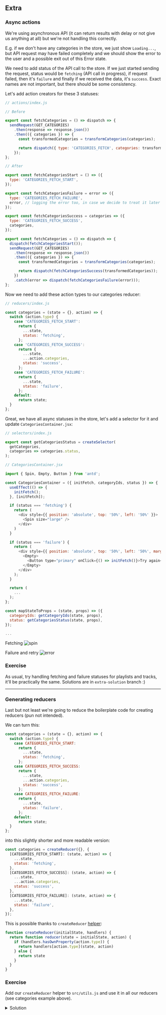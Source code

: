 ## Extra

### Async actions

We're using asynchronous API (it can return results with delay or not give us anything at all) but we're not handling this correctly.

E.g. if we don't have any categories in the store, we just show `Loading...`, but API request may have failed completely and we should show the error to the user and a possible exit out of this Error state.

We need to add status of the API call to the store. If we just started sending the request, status would be `fetching` (API call in progress), if request failed, then it's `failure` and finally if we received the data, it's `success`. Exact names are not important, but there should be some consistency.

Let's add action creators for these 3 statuses:

```js
// actions/index.js

// Before

export const fetchCategories = () => dispatch => {
  sendRequest(GET_CATEGORIES)
    .then(response => response.json())
    .then(({ categories }) => {
      const transformedCategories = transformCategories(categories);

      return dispatch({ type: 'CATEGORIES_FETCH', categories: transformedCategories });
    });
};

// After

export const fetchCategoriesStart = () => ({
  type: 'CATEGORIES_FETCH_START',
});

export const fetchCategoriesFailure = error => ({
  type: 'CATEGORIES_FETCH_FAILURE',
  error, // logging the error too, in case we decide to treat it later
});

export const fetchCategoriesSuccess = categories => ({
  type: 'CATEGORIES_FETCH_SUCCESS',
  categories,
});

export const fetchCategories = () => dispatch => {
  dispatch(fetchCategoriesStart());
  sendRequest(GET_CATEGORIES)
    .then(response => response.json())
    .then(({ categories }) => {
      const transformedCategories = transformCategories(categories);

      return dispatch(fetchCategoriesSuccess(transformedCategories));
    })
    .catch(error => dispatch(fetchCategoriesFailure(error)));
};
```

Now we need to add these action types to our categories reducer:
```js
// reducers/index.js

const categories = (state = {}, action) => {
  switch (action.type) {
    case 'CATEGORIES_FETCH_START':
      return {
        ...state,
        status: 'fetching',
      };
    case 'CATEGORIES_FETCH_SUCCESS':
      return {
        ...state,
        ...action.categories,
        status: 'success',
      };
    case 'CATEGORIES_FETCH_FAILURE':
      return {
        ...state,
        status: 'failure',        
      };
    default:
      return state;
  }
};
```

Great, we have all async statuses in the store, let's add a selector for it and update `CategoriesContainer.jsx`:
```js
// selectors/index.js

export const getCategoriesStatus = createSelector(
  getCategories,
  categories => categories.status,
);

// CategoriesContainer.jsx

import { Spin, Empty, Button } from 'antd';

const CategoriesContainer = ({ initFetch, categoryIds, status }) => {
  useEffect(() => {
    initFetch();
  }, [initFetch]);

  if (status === 'fetching') {
    return (
      <div style={{ position: 'absolute', top: '50%', left: '50%' }}>
        <Spin size="large" />
      </div>
    )
  }

  if (status === 'failure') {
    return (
      <div style={{ position: 'absolute', top: '50%', left: '50%', margin: '-90px 0 0 -100px' }}>
        <Empty>
          <Button type="primary" onClick={() => initFetch()}>Try again</Button>
        </Empty>
      </div>
    );
  }

  return (
    ...
  );
};

const mapStateToProps = (state, props) => ({
  categoryIds: getCategoryIds(state, props),
  status: getCategoriesStatus(state, props),
});

...
```
Fetching
![spin](https://user-images.githubusercontent.com/22978238/84229004-cdcb2a80-aae8-11ea-9250-cadd11c6e845.gif)

Failure and retry
![error](https://user-images.githubusercontent.com/22978238/84229014-d4f23880-aae8-11ea-9a9f-bf9fe6cb8cdc.gif)

### Exercise

As usual, try handling fetching and failure statuses for playlists and tracks, it'll be practically the same. Solutions are in `extra-solution` branch :)

---------------------

### Generating reducers

Last but not least we're going to reduce the boilerplate code for creating reducers (pun not intended). 

We can turn this:

```js
const categories = (state = {}, action) => {
  switch (action.type) {
    case CATEGORIES_FETCH_START:
      return {
        ...state,
        status: 'fetching',
      };
    case CATEGORIES_FETCH_SUCCESS:
      return {
        ...state,
        ...action.categories,
        status: 'success',
      };
    case CATEGORIES_FETCH_FAILURE:
      return {
        ...state,
        status: 'failure',
      };
    default:
      return state;
  }
};
```

into this slightly shorter and more readable version:

```js
const categories = createReducer({}, {
  [CATEGORIES_FETCH_START]: (state, action) => {
    ...state,
    status: 'fetching',
  },
  [CATEGORIES_FETCH_SUCCESS]: (state, action) => {
    ...state,
    ...action.categories,
    status: 'success',
  },
  [CATEGORIES_FETCH_FAILURE]: (state, action) => {
    ...state,
    status: 'failure',
  },
});
```

This is possible thanks to `createReducer` [helper](https://redux.js.org/recipes/reducing-boilerplate#generating-reducers):

```js
function createReducer(initialState, handlers) {
  return function reducer(state = initialState, action) {
    if (handlers.hasOwnProperty(action.type)) {
      return handlers[action.type](state, action)
    } else {
      return state
    }
  }
}
```

### Exercise

Add our `createReducer` helper to `src/utils.js` and use it in all our reducers (see categories example above).

<details>
  <summary>Solution</summary>

```js
// reducers/index.js

const playlists = createReducer({}, {
  [PLAYLISTS_FETCH_START]: (state, action) => {
    ...state,
    [action.categoryId]: {
      ...state[action.categoryId],
      status: 'fetching',
    },
  },
  [PLAYLISTS_FETCH_SUCCESS]: (state, action) => {
    ...state,
    [action.categoryId]: {
      ...state[action.categoryId],
      ...action.playlists,
      status: 'success',
    },
  },
  [PLAYLISTS_FETCH_FAILURE]: (state, action) => {
    ...state,
    [action.categoryId]: {
      ...state[action.categoryId],
      status: 'failure',
    },
  },
});

const tracks = createReducer({}, {
  [TRACKS_FETCH_START]: (state, action) => {
    ...state,
    [action.playlistId]: {
      ...state[action.playlistId],
      status: 'fetching',
    },
  }
  [TRACKS_FETCH_SUCCESS]: (state, action) => {
    ...state,
    [action.playlistId]: {
      ...state[action.playlistId],
      ...action.tracks,
      status: 'success',
    },
  },
  [TRACKS_FETCH_FAILURE]: (state, action) => {
    ...state,
    [action.playlistId]: {
      ...state[action.playlistId],
      status: 'failure',
    },
});
```
</details>
